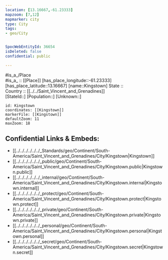 ```yaml
---
location: [13.16667,-61.23333] 
mapzoom: [7,12] 
mapmarker: city 
type: City
tags:
- geo/City


SpocWebEntityId: 36654
isDeleted: false
confidential: public

---
```

#is_a_/Place  
#is_a_ :: [[Place]] 
[has_place_longitude::-61.23333] 
[has_place_latitude::13.16667] 
[name::Kingstown] 
State ::  
Country :: [[../../Saint_Vincent_and_Grenadines]]  
[StateId::] 
[Population::] 
[Unknown::] 


```leaflet
id: Kingstown
coordinates: [[Kingstown]] 
markerFile: [[Kingstown]] 
defaultZoom: 11 
maxZoom: 18
```


## Confidential Links & Embeds: 
- [[../../../../../../_Standards/geo/Continent/South-America/Saint_Vincent_and_Grenadines/City/Kingstown|Kingstown]] 
- [[../../../../../../_public/geo/Continent/South-America/Saint_Vincent_and_Grenadines/City/Kingstown.public|Kingstown.public]] 
- [[../../../../../../_internal/geo/Continent/South-America/Saint_Vincent_and_Grenadines/City/Kingstown.internal|Kingstown.internal]] 
- [[../../../../../../_protect/geo/Continent/South-America/Saint_Vincent_and_Grenadines/City/Kingstown.protect|Kingstown.protect]] 
- [[../../../../../../_private/geo/Continent/South-America/Saint_Vincent_and_Grenadines/City/Kingstown.private|Kingstown.private]] 
- [[../../../../../../_personal/geo/Continent/South-America/Saint_Vincent_and_Grenadines/City/Kingstown.personal|Kingstown.personal]] 
- [[../../../../../../_secret/geo/Continent/South-America/Saint_Vincent_and_Grenadines/City/Kingstown.secret|Kingstown.secret]] 
